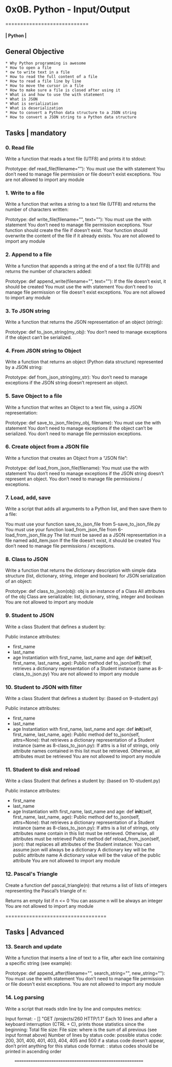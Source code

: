 # 0x0B. Python - Input/Output

============================

#### | Python |

## General Objective

	* Why Python programming is awesome
	* How to open a file
	* ow to write text in a file
	* How to read the full content of a file
	* How to read a file line by line
	* How to move the cursor in a file
	* How to make sure a file is closed after using it
	* What is and how to use the with statement
	* What is JSON
	* What is serialization
	* What is deserialization
	* How to convert a Python data structure to a JSON string
	* How to convert a JSON string to a Python data structure

## Tasks | mandatory

### 0. Read file

Write a function that reads a text file (UTF8) and prints it to stdout:

Prototype: def read_file(filename=""):
You must use the with statement
You don’t need to manage file permission or file doesn't exist exceptions.
You are not allowed to import any module

### 1. Write to a file

Write a function that writes a string to a text file (UTF8) and returns the number of characters written:

Prototype: def write_file(filename="", text=""):
You must use the with statement
You don’t need to manage file permission exceptions.
Your function should create the file if doesn’t exist.
Your function should overwrite the content of the file if it already exists.
You are not allowed to import any module

### 2. Append to a file

Write a function that appends a string at the end of a text file (UTF8) and returns the number of characters added:

Prototype: def append_write(filename="", text=""):
If the file doesn’t exist, it should be created
You must use the with statement
You don’t need to manage file permission or file doesn't exist exceptions.
You are not allowed to import any module

### 3. To JSON string

Write a function that returns the JSON representation of an object (string):

Prototype: def to_json_string(my_obj):
You don’t need to manage exceptions if the object can’t be serialized.

### 4. From JSON string to Object

Write a function that returns an object (Python data structure) represented by a JSON string:

Prototype: def from_json_string(my_str):
You don’t need to manage exceptions if the JSON string doesn’t represent an object.

### 5. Save Object to a file

Write a function that writes an Object to a text file, using a JSON representation:

Prototype: def save_to_json_file(my_obj, filename):
You must use the with statement
You don’t need to manage exceptions if the object can’t be serialized.
You don’t need to manage file permission exceptions.

### 6. Create object from a JSON file

Write a function that creates an Object from a “JSON file”:

Prototype: def load_from_json_file(filename):
You must use the with statement
You don’t need to manage exceptions if the JSON string doesn’t represent an object.
You don’t need to manage file permissions / exceptions.

### 7. Load, add, save

Write a script that adds all arguments to a Python list, and then save them to a file:

You must use your function save_to_json_file from 5-save_to_json_file.py
You must use your function load_from_json_file from 6-load_from_json_file.py
The list must be saved as a JSON representation in a file named add_item.json
If the file doesn’t exist, it should be created
You don’t need to manage file permissions / exceptions.

### 8. Class to JSON

Write a function that returns the dictionary description with simple data structure (list, dictionary, string, integer and boolean) for JSON serialization of an object:

Prototype: def class_to_json(obj):
obj is an instance of a Class
All attributes of the obj Class are serializable: list, dictionary, string, integer and boolean
You are not allowed to import any module

### 9. Student to JSON

Write a class Student that defines a student by:

Public instance attributes:
*	first_name
*	last_name
*	age
Instantiation with first_name, last_name and age: def __init__(self, first_name, last_name, age):
Public method def to_json(self): that retrieves a dictionary representation of a Student instance (same as 8-class_to_json.py)
You are not allowed to import any module

### 10. Student to JSON with filter

Write a class Student that defines a student by: (based on 9-student.py)

Public instance attributes:
*	first_name
*	last_name
*	age
Instantiation with first_name, last_name and age: def __init__(self, first_name, last_name, age):
Public method def to_json(self, attrs=None): that retrieves a dictionary representation of a Student instance (same as 8-class_to_json.py):
If attrs is a list of strings, only attribute names contained in this list must be retrieved.
Otherwise, all attributes must be retrieved
You are not allowed to import any module

### 11. Student to disk and reload

Write a class Student that defines a student by: (based on 10-student.py)

Public instance attributes:
*	first_name
*	last_name
*	age
Instantiation with first_name, last_name and age: def __init__(self, first_name, last_name, age):
Public method def to_json(self, attrs=None): that retrieves a dictionary representation of a Student instance (same as 8-class_to_json.py):
If attrs is a list of strings, only attributes name contain in this list must be retrieved.
Otherwise, all attributes must be retrieved
Public method def reload_from_json(self, json): that replaces all attributes of the Student instance:
You can assume json will always be a dictionary
A dictionary key will be the public attribute name
A dictionary value will be the value of the public attribute
You are not allowed to import any module

### 12. Pascal's Triangle

Create a function def pascal_triangle(n): that returns a list of lists of integers representing the Pascal’s triangle of n:

Returns an empty list if n <= 0
You can assume n will be always an integer
You are not allowed to import any module

==================================

## Tasks | Advanced

### 13. Search and update

Write a function that inserts a line of text to a file, after each line containing a specific string (see example):

Prototype: def append_after(filename="", search_string="", new_string=""):
You must use the with statement
You don’t need to manage file permission or file doesn't exist exceptions.
You are not allowed to import any module

### 14. Log parsing

Write a script that reads stdin line by line and computes metrics:

Input format: <IP Address> - [<date>] "GET /projects/260 HTTP/1.1" <status code> <file size>
Each 10 lines and after a keyboard interruption (CTRL + C), prints those statistics since the beginning:
Total file size: File size: <total size>
where is the sum of all previous (see input format above)
Number of lines by status code:
possible status code: 200, 301, 400, 401, 403, 404, 405 and 500
if a status code doesn’t appear, don’t print anything for this status code
format: <status code>: <number>
status codes should be printed in ascending order


		========================================================
